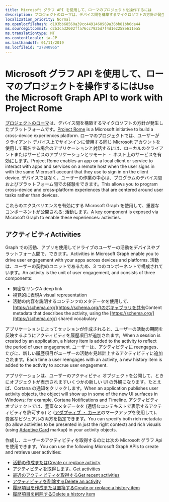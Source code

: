 ```yaml
---
title: Microsoft グラフ API を使用して、ローマのプロジェクトを操作するには
description: プロジェクトのローマは、デバイス間を構築するマイクロソフトの方針が発生したプラットフォームです。 ローマのプロジェクトでは、ユーザーがクライアント デバイス上でサインインに使用する同じ Microsoft アカウントを使用して署名する場合のアプリケーションと対話するには、ローカルのクライアントまたはサービスのアプリケーションとリモート ・ ホスト上のサービスを有効にします。 デバイスではなく、ユーザーの作業の中心は、プログラムのデバイス間およびプラットフォーム間での経験をできます。
localization_priority: Normal
ms.openlocfilehash: d103bb68560a39cc4491460969a36bb81bb6da44
ms.sourcegitcommit: d2b3ca32602ffa76cc7925d7f4d1e2258e611ea5
ms.translationtype: MT
ms.contentlocale: ja-JP
ms.lasthandoff: 01/11/2019
ms.locfileid: "27840965"
---
```

# <a name="use-the-microsoft-graph-api-to-work-with-project-rome"></a><span data-ttu-id="f074c-105">Microsoft グラフ API を使用して、ローマのプロジェクトを操作するには</span><span class="sxs-lookup"><span data-stu-id="f074c-105">Use the Microsoft Graph API to work with Project Rome</span></span>

<span data-ttu-id="f074c-106">[プロジェクトのローマ](https://developer.microsoft.com/en-us/windows/project-rome)は、デバイス間を構築するマイクロソフトの方針が発生したプラットフォームです。</span><span class="sxs-lookup"><span data-stu-id="f074c-106">[Project Rome](https://developer.microsoft.com/en-us/windows/project-rome) is a Microsoft initiative to build a cross-device experiences platform.</span></span> <span data-ttu-id="f074c-107">ローマのプロジェクトでは、ユーザーがクライアント デバイス上でサインインに使用する同じ Microsoft アカウントを使用して署名する場合のアプリケーションと対話するには、ローカルのクライアントまたはサービスのアプリケーションとリモート ・ ホスト上のサービスを有効にします。</span><span class="sxs-lookup"><span data-stu-id="f074c-107">Project Rome enables an app on a local client or service to interact with apps and services on a remote host when the user signs in with the same Microsoft account that they use to sign in on the client device.</span></span> <span data-ttu-id="f074c-108">デバイスではなく、ユーザーの作業の中心は、プログラムのデバイス間およびプラットフォーム間での経験をできます。</span><span class="sxs-lookup"><span data-stu-id="f074c-108">This allows you to program cross-device and cross-platform experiences that are centered around user tasks rather than devices.</span></span>

<span data-ttu-id="f074c-109">これらのエクスペリエンスを有効にする Microsoft Graph を使用して、重要なコンポーネントが公開される: 活動します。</span><span class="sxs-lookup"><span data-stu-id="f074c-109">A key component is exposed via Microsoft Graph to enable these experiences: activities.</span></span>

## <a name="activities"></a><span data-ttu-id="f074c-110">アクティビティ</span><span class="sxs-lookup"><span data-stu-id="f074c-110">Activities</span></span>

<span data-ttu-id="f074c-111">Graph での活動、アプリを使用してドライブのユーザーの活動をデバイスやプラットフォーム間で、できます。</span><span class="sxs-lookup"><span data-stu-id="f074c-111">Activities in Microsoft Graph enable you to drive user engagement with your apps across devices and platforms.</span></span> <span data-ttu-id="f074c-112">活動は、ユーザーの契約のユニットであるため、3 つのコンポーネントで構成されています。</span><span class="sxs-lookup"><span data-stu-id="f074c-112">An activity is the unit of user engagement, and consists of three components:</span></span>

- <span data-ttu-id="f074c-113">緊密なリンク</span><span class="sxs-lookup"><span data-stu-id="f074c-113">A deep link</span></span>
- <span data-ttu-id="f074c-114">視覚的に表現</span><span class="sxs-lookup"><span data-stu-id="f074c-114">A visual representation</span></span>
- <span data-ttu-id="f074c-115">活動の内容を説明するコンテンツのメタデータを使用して、[https://schema.org/](https://schema.org/)のボキャブラリを共有</span><span class="sxs-lookup"><span data-stu-id="f074c-115">Content metadata that describes the activity, using the [https://schema.org/](https://schema.org/) shared vocabulary</span></span>

<span data-ttu-id="f074c-116">アプリケーションによってセッションが作成されると、ユーザーの活動の期間を反映するようにアクティビティを履歴項目が追加されます。</span><span class="sxs-lookup"><span data-stu-id="f074c-116">When a session is created by an application, a history item is added to the activity to reflect the period of user engagement.</span></span> <span data-ttu-id="f074c-117">ユーザーは、アクティビティに reengages、たびに、新しい履歴項目がユーザーの活動を見越計上するアクティビティに追加されます。</span><span class="sxs-lookup"><span data-stu-id="f074c-117">Each time a user reengages with an activity, a new history item is added to the activity to accrue user engagement.</span></span>

<span data-ttu-id="f074c-118">アプリケーションは、ユーザーのアクティビティ オブジェクトを公開して、ときにオブジェクトが表示されますいくつかの新しい UI の外観になります。たとえば、Cortana の通知をクリックします。</span><span class="sxs-lookup"><span data-stu-id="f074c-118">When an application publishes user activity objects, the object will show up in some of the new UI surfaces in Windows; for example, Cortana Notifications and Timeline.</span></span> <span data-ttu-id="f074c-119">アクティビティ オブジェクトでは、豊富なメタデータを (適切なコンテキストで表示するアクティビティを許可する) と ([アダプティブ ・ カード](https://adaptivecards.io/)のマークアップを使用して)、豊富なビジュアルの両方を指定できます。</span><span class="sxs-lookup"><span data-stu-id="f074c-119">You can specify both rich metadata (to allow activities to be presented in just the right context) and rich visuals (using [Adaptive Card](https://adaptivecards.io/) markup) in your activity objects.</span></span>

<span data-ttu-id="f074c-120">作成し、ユーザーのアクティビティを取得するのには次の Microsoft グラフ Api を使用できます。</span><span class="sxs-lookup"><span data-stu-id="f074c-120">You can use the following Microsoft Graph APIs to create and retrieve user activities:</span></span>

- [<span data-ttu-id="f074c-121">活動の作成または</span><span class="sxs-lookup"><span data-stu-id="f074c-121">Create or replace activity</span></span>](../api/projectrome-put-activity.md)
- [<span data-ttu-id="f074c-122">アクティビティを取得します。</span><span class="sxs-lookup"><span data-stu-id="f074c-122">Get activities</span></span>](../api/projectrome-get-activities.md)
- [<span data-ttu-id="f074c-123">最近のアクティビティを取得する</span><span class="sxs-lookup"><span data-stu-id="f074c-123">Get recent activities</span></span>](../api/projectrome-get-recent-activities.md)
- [<span data-ttu-id="f074c-124">アクティビティを削除する</span><span class="sxs-lookup"><span data-stu-id="f074c-124">Delete an activity</span></span>](../api/projectrome-delete-activity.md)
- [<span data-ttu-id="f074c-125">履歴項目を作成または置換する</span><span class="sxs-lookup"><span data-stu-id="f074c-125">Create or replace a history item</span></span>](../api/projectrome-put-historyitem.md)
- [<span data-ttu-id="f074c-126">履歴項目を削除する</span><span class="sxs-lookup"><span data-stu-id="f074c-126">Delete a history item</span></span>](../api/projectrome-delete-historyitem.md)

